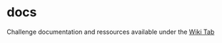 # docs
Challenge documentation and ressources available under the [Wiki Tab](https://github.com/Immobilienrechner-Challenge/docs/wiki)
